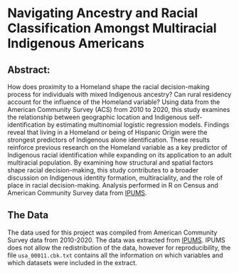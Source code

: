 # Navigating Ancestry and Racial Classification Amongst Multiracial Indigenous Americans

## Abstract: 
How does proximity to a Homeland shape the racial decision-making process for individuals with mixed Indigenous ancestry? Can rural residency account for the influence of the Homeland variable? Using data from the American Community Survey (ACS) from 2010 to 2020, this study examines the relationship between geographic location and Indigenous self-identification by estimating multinomial logistic regression models. Findings reveal that living in a Homeland or being of Hispanic Origin were the strongest predictors of  Indigenous alone identification. These results reinforce previous research on the Homeland variable as a key predictor of Indigenous racial identification while expanding on its application to an adult multiracial population. By examining how structural and spatial factors shape racial decision-making, this study contributes to a broader discussion on Indigenous identity formation, multiraciality, and the role of place in racial decision-making.
Analysis performed in R on Census and American Community Survey data from [IPUMS](https://www.ipums.org/).

## The Data

The data used for this project was compiled from American Community Survey data from 2010-2020. The data was extracted from [IPUMS](https://www.ipums.org/). IPUMS does not allow the redistribution of the data, however for reproducibility, the file `usa_00011.cbk.txt` contains all the information on which variables and which datasets were included in the extract.
